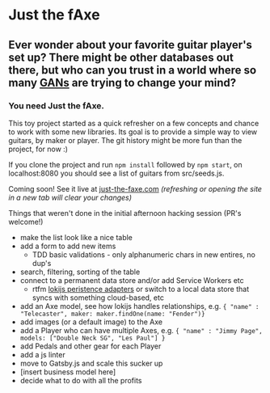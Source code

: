 # Just the fAxe

## Ever wonder about your favorite guitar player's set up? There might be other databases out there, but who can you trust in a world where so many [GANs](https://en.wikipedia.org/wiki/Generative_adversarial_network) are trying to change your mind?
### You need Just the fAxe.

This toy project started as a quick refresher on a few concepts and chance to work with some new libraries. Its goal is to provide a simple way to view guitars, by maker or player. The git history might be more fun than the project, for now :)

If you clone the project and run `npm install` followed by `npm start`, on localhost:8080 you should see a list of guitars from src/seeds.js. 

Coming soon! See it live at [just-the-faxe.com](just-the-faxe.com)
*(refreshing or opening the site in a new tab will clear your changes)*

Things that weren't done in the initial afternoon hacking session (PR's welcome!)
- make the list look like a nice table
- add a form to add new items
  - TDD basic validations - only alphanumeric chars in new entires, no dup's
- search, filtering, sorting of the table
- connect to a permanent data store and/or add Service Workers etc
  - rtfm [lokijs peristence adapters](https://github.com/techfort/LokiJS/wiki/LokiJS-persistence-and-adapters) or switch to a local data store that syncs with something cloud-based, etc
- add an Axe model, see how lokijs handles relationships, e.g. `{ "name" : "Telecaster", maker: maker.findOne(name: "Fender")}`
- add images (or a default image) to the Axe
- add a Player who can have multiple Axes, e.g. `{ "name" : "Jimmy Page", models: ["Double Neck SG", "Les Paul"] }`
- add Pedals and other gear for each Player
- add a js linter
- move to Gatsby.js and scale this sucker up
- [insert business model here]
- decide what to do with all the profits